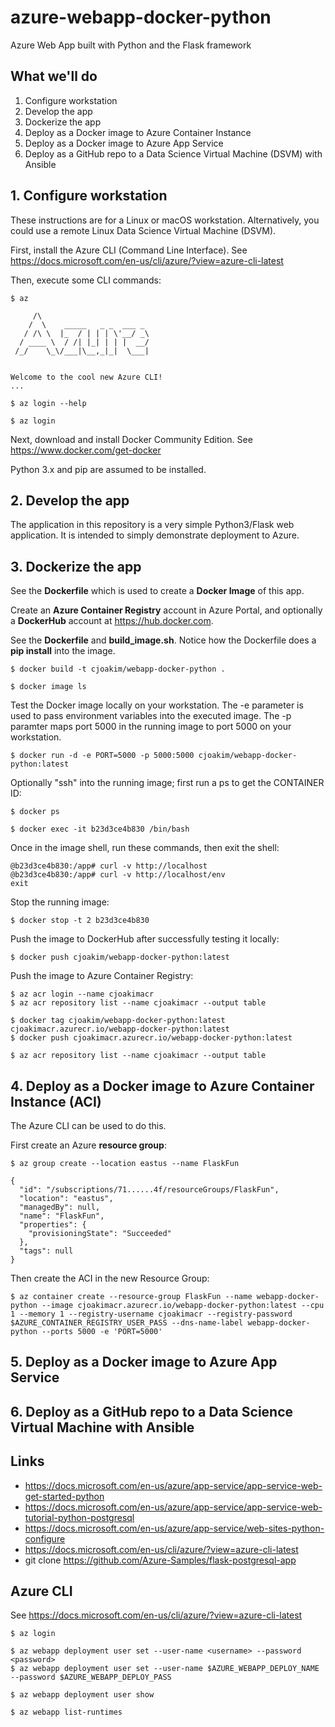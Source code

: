 # azure-webapp-docker-python

Azure Web App built with Python and the Flask framework

## What we'll do

1. Configure workstation
1. Develop the app
1. Dockerize the app
1. Deploy as a Docker image to Azure Container Instance
1. Deploy as a Docker image to Azure App Service
1. Deploy as a GitHub repo to a Data Science Virtual Machine (DSVM) with Ansible

## 1. Configure workstation

These instructions are for a Linux or macOS workstation.
Alternatively, you could use a remote Linux Data Science Virtual Machine (DSVM).

First, install the Azure CLI (Command Line Interface).
See https://docs.microsoft.com/en-us/cli/azure/?view=azure-cli-latest

Then, execute some CLI commands:
```
$ az

     /\
    /  \    _____   _ _  ___ _
   / /\ \  |_  / | | | \'__/ _\
  / ____ \  / /| |_| | | |  __/
 /_/    \_\/___|\__,_|_|  \___|


Welcome to the cool new Azure CLI!
...

$ az login --help

$ az login
```

Next, download and install Docker Community Edition.
See https://www.docker.com/get-docker

Python 3.x and pip are assumed to be installed.

## 2. Develop the app

The application in this repository is a very simple Python3/Flask web application.
It is intended to simply demonstrate deployment to Azure.

## 3. Dockerize the app

See the **Dockerfile** which is used to create a **Docker Image** of this app.

Create an **Azure Container Registry** account in Azure Portal, and optionally
a **DockerHub** account at https://hub.docker.com.

See the **Dockerfile** and **build_image.sh**.
Notice how the Dockerfile does a **pip install** into the image.

```
$ docker build -t cjoakim/webapp-docker-python . 

$ docker image ls
```

Test the Docker image locally on your workstation.  The -e parameter is used to
pass environment variables into the executed image.  The -p paramter maps port
5000 in the running image to port 5000 on your workstation.
```
$ docker run -d -e PORT=5000 -p 5000:5000 cjoakim/webapp-docker-python:latest
```

Optionally "ssh" into the running image; first run a ps to get the CONTAINER ID:
```
$ docker ps

$ docker exec -it b23d3ce4b830 /bin/bash
```

Once in the image shell, run these commands, then exit the shell:
```
@b23d3ce4b830:/app# curl -v http://localhost
@b23d3ce4b830:/app# curl -v http://localhost/env
exit
```

Stop the running image:
```
$ docker stop -t 2 b23d3ce4b830
```

Push the image to DockerHub after successfully testing it locally:
```
$ docker push cjoakim/webapp-docker-python:latest
```

Push the image to Azure Container Registry:
```
$ az acr login --name cjoakimacr
$ az acr repository list --name cjoakimacr --output table

$ docker tag cjoakim/webapp-docker-python:latest cjoakimacr.azurecr.io/webapp-docker-python:latest
$ docker push cjoakimacr.azurecr.io/webapp-docker-python:latest

$ az acr repository list --name cjoakimacr --output table
```

## 4. Deploy as a Docker image to Azure Container Instance (ACI)

The Azure CLI can be used to do this.

First create an Azure **resource group**:
```
$ az group create --location eastus --name FlaskFun

{
  "id": "/subscriptions/71......4f/resourceGroups/FlaskFun",
  "location": "eastus",
  "managedBy": null,
  "name": "FlaskFun",
  "properties": {
    "provisioningState": "Succeeded"
  },
  "tags": null
}
```

Then create the ACI in the new Resource Group:
```
$ az container create --resource-group FlaskFun --name webapp-docker-python --image cjoakimacr.azurecr.io/webapp-docker-python:latest --cpu 1 --memory 1 --registry-username cjoakimacr --registry-password $AZURE_CONTAINER_REGISTRY_USER_PASS --dns-name-label webapp-docker-python --ports 5000 -e 'PORT=5000'
```

## 5. Deploy as a Docker image to Azure App Service

## 6. Deploy as a GitHub repo to a Data Science Virtual Machine with Ansible

## Links

- https://docs.microsoft.com/en-us/azure/app-service/app-service-web-get-started-python
- https://docs.microsoft.com/en-us/azure/app-service/app-service-web-tutorial-python-postgresql 
- https://docs.microsoft.com/en-us/azure/app-service/web-sites-python-configure
- https://docs.microsoft.com/en-us/cli/azure/?view=azure-cli-latest
- git clone https://github.com/Azure-Samples/flask-postgresql-app

## Azure CLI

See https://docs.microsoft.com/en-us/cli/azure/?view=azure-cli-latest

```
$ az login

$ az webapp deployment user set --user-name <username> --password <password>
$ az webapp deployment user set --user-name $AZURE_WEBAPP_DEPLOY_NAME --password $AZURE_WEBAPP_DEPLOY_PASS

$ az webapp deployment user show

$ az webapp list-runtimes


```